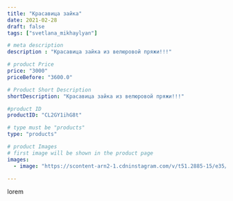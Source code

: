 ```yaml
---
title: "Красавица зайка"
date: 2021-02-28
draft: false
tags: ["svetlana_mikhaylyan"]

# meta description
description : "Красавица зайка из велюровой пряжи!!!"

# product Price
price: "3000"
priceBefore: "3600.0"

# Product Short Description
shortDescription: "Красавица зайка из велюровой пряжи!!!"

#product ID
productID: "CL2GY1ihG8t"

# type must be "products"
type: "products"

# product Images
# first image will be shown in the product page
images:
  - image: "https://scontent-arn2-1.cdninstagram.com/v/t51.2885-15/e35/155513066_716175532425642_5129699058656051387_n.jpg?se=8&tp=1&_nc_ht=scontent-arn2-1.cdninstagram.com&_nc_cat=106&_nc_ohc=2aD0TP3IbuYAX9Hw3h_&oh=8ad86476d71b769fc4f3332e98392f7d&oe=6072B66E&ig_cache_key=MjUxOTIyOTEzNjU5NDMwMDcxNw%3D%3D.2"

---
```

lorem
